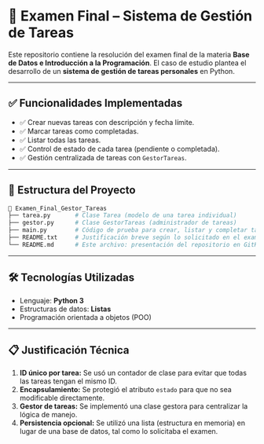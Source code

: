 # 📌 Examen Final – Sistema de Gestión de Tareas

Este repositorio contiene la resolución del examen final de la materia **Base de Datos e Introducción a la Programación**. El caso de estudio plantea el desarrollo de un **sistema de gestión de tareas personales** en Python.

---

## ✅ Funcionalidades Implementadas

- ✅ Crear nuevas tareas con descripción y fecha límite.
- ✅ Marcar tareas como completadas.
- ✅ Listar todas las tareas.
- ✅ Control de estado de cada tarea (pendiente o completada).
- ✅ Gestión centralizada de tareas con `GestorTareas`.

---

## 🧩 Estructura del Proyecto

```bash
📁 Examen_Final_Gestor_Tareas
├── tarea.py       # Clase Tarea (modelo de una tarea individual)
├── gestor.py      # Clase GestorTareas (administrador de tareas)
├── main.py        # Código de prueba para crear, listar y completar tareas
├── README.txt     # Justificación breve según lo solicitado en el examen
└── README.md      # Este archivo: presentación del repositorio en GitHub
```

---

## 🛠️ Tecnologías Utilizadas

- Lenguaje: **Python 3**
- Estructuras de datos: **Listas**
- Programación orientada a objetos (POO)

---

## 📋 Justificación Técnica

1. **ID único por tarea:** Se usó un contador de clase para evitar que todas las tareas tengan el mismo ID.
2. **Encapsulamiento:** Se protegió el atributo `estado` para que no sea modificable directamente.
3. **Gestor de tareas:** Se implementó una clase gestora para centralizar la lógica de manejo.
4. **Persistencia opcional:** Se utilizó una lista (estructura en memoria) en lugar de una base de datos, tal como lo solicitaba el examen.



